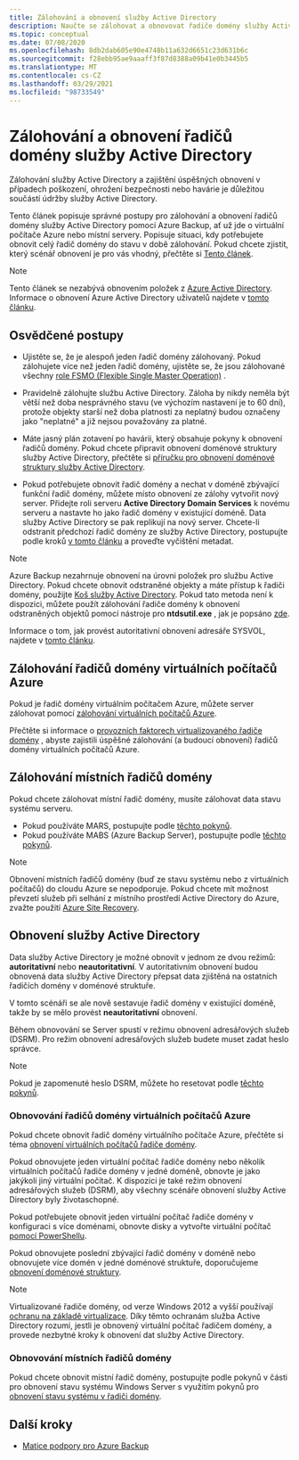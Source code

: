 ```yaml
---
title: Zálohování a obnovení služby Active Directory
description: Naučte se zálohovat a obnovovat řadiče domény služby Active Directory.
ms.topic: conceptual
ms.date: 07/08/2020
ms.openlocfilehash: 8db2dab605e90e4748b11a632d6651c23d631b6c
ms.sourcegitcommit: f28ebb95ae9aaaff3f87d8388a09b41e0b3445b5
ms.translationtype: MT
ms.contentlocale: cs-CZ
ms.lasthandoff: 03/29/2021
ms.locfileid: "98733549"
---
```

# <a name="back-up-and-restore-active-directory-domain-controllers"></a>Zálohování a obnovení řadičů domény služby Active Directory

Zálohování služby Active Directory a zajištění úspěšných obnovení v případech poškození, ohrožení bezpečnosti nebo havárie je důležitou součástí údržby služby Active Directory.

Tento článek popisuje správné postupy pro zálohování a obnovení řadičů domény služby Active Directory pomocí Azure Backup, ať už jde o virtuální počítače Azure nebo místní servery. Popisuje situaci, kdy potřebujete obnovit celý řadič domény do stavu v době zálohování. Pokud chcete zjistit, který scénář obnovení je pro vás vhodný, přečtěte si [Tento článek](/windows-server/identity/ad-ds/manage/ad-forest-recovery-determine-how-to-recover).  

>[!NOTE]
> Tento článek se nezabývá obnovením položek z [Azure Active Directory](../active-directory/fundamentals/active-directory-whatis.md). Informace o obnovení Azure Active Directory uživatelů najdete v [tomto článku](../active-directory/fundamentals/active-directory-users-restore.md).

## <a name="best-practices"></a>Osvědčené postupy

- Ujistěte se, že je alespoň jeden řadič domény zálohovaný. Pokud zálohujete více než jeden řadič domény, ujistěte se, že jsou zálohované všechny [role FSMO (Flexible Single Master Operation)](/windows-server/identity/ad-ds/plan/planning-operations-master-role-placement) .

- Pravidelně zálohujte službu Active Directory. Záloha by nikdy neměla být větší než doba nesprávného stavu (ve výchozím nastavení je to 60 dní), protože objekty starší než doba platnosti za neplatný budou označeny jako "neplatné" a již nejsou považovány za platné.

- Máte jasný plán zotavení po havárii, který obsahuje pokyny k obnovení řadičů domény. Pokud chcete připravit obnovení doménové struktury služby Active Directory, přečtěte si [příručku pro obnovení doménové struktury služby Active Directory](/windows-server/identity/ad-ds/manage/ad-forest-recovery-guide).

- Pokud potřebujete obnovit řadič domény a nechat v doméně zbývající funkční řadič domény, můžete místo obnovení ze zálohy vytvořit nový server. Přidejte roli serveru **Active Directory Domain Services** k novému serveru a nastavte ho jako řadič domény v existující doméně. Data služby Active Directory se pak replikují na nový server. Chcete-li odstranit předchozí řadič domény ze služby Active Directory, postupujte podle kroků [v tomto článku](/windows-server/identity/ad-ds/deploy/ad-ds-metadata-cleanup) a proveďte vyčištění metadat.

>[!NOTE]
>Azure Backup nezahrnuje obnovení na úrovni položek pro službu Active Directory. Pokud chcete obnovit odstraněné objekty a máte přístup k řadiči domény, použijte [Koš služby Active Directory](/windows-server/identity/ad-ds/get-started/adac/introduction-to-active-directory-administrative-center-enhancements--level-100-#ad_recycle_bin_mgmt). Pokud tato metoda není k dispozici, můžete použít zálohování řadiče domény k obnovení odstraněných objektů pomocí nástroje pro **ntdsutil.exe** , jak je popsáno [zde](https://support.microsoft.com/help/840001/how-to-restore-deleted-user-accounts-and-their-group-memberships-in-ac).
>
>Informace o tom, jak provést autoritativní obnovení adresáře SYSVOL, najdete v [tomto článku](/windows-server/identity/ad-ds/manage/ad-forest-recovery-authoritative-recovery-sysvol).

## <a name="backing-up-azure-vm-domain-controllers"></a>Zálohování řadičů domény virtuálních počítačů Azure

Pokud je řadič domény virtuálním počítačem Azure, můžete server zálohovat pomocí [zálohování virtuálních počítačů Azure](backup-azure-vms-introduction.md).

Přečtěte si informace o [provozních faktorech virtualizovaného řadiče domény](/windows-server/identity/ad-ds/get-started/virtual-dc/virtualized-domain-controllers-hyper-v#operational-considerations-for-virtualized-domain-controllers) , abyste zajistili úspěšné zálohování (a budoucí obnovení) řadičů domény virtuálních počítačů Azure.

## <a name="backing-up-on-premises-domain-controllers"></a>Zálohování místních řadičů domény

Pokud chcete zálohovat místní řadič domény, musíte zálohovat data stavu systému serveru.

- Pokud používáte MARS, postupujte podle [těchto pokynů](backup-azure-system-state.md).
- Pokud používáte MABS (Azure Backup Server), postupujte podle [těchto pokynů](backup-mabs-system-state-and-bmr.md).

>[!NOTE]
> Obnovení místních řadičů domény (buď ze stavu systému nebo z virtuálních počítačů) do cloudu Azure se nepodporuje. Pokud chcete mít možnost převzetí služeb při selhání z místního prostředí Active Directory do Azure, zvažte použití [Azure Site Recovery](../site-recovery/site-recovery-active-directory.md).

## <a name="restoring-active-directory"></a>Obnovení služby Active Directory

Data služby Active Directory je možné obnovit v jednom ze dvou režimů: **autoritativní** nebo **neautoritativní**. V autoritativním obnovení budou obnovená data služby Active Directory přepsat data zjištěná na ostatních řadičích domény v doménové struktuře.

V tomto scénáři se ale nově sestavuje řadič domény v existující doméně, takže by se mělo provést **neautoritativní** obnovení.

Během obnovování se Server spustí v režimu obnovení adresářových služeb (DSRM). Pro režim obnovení adresářových služeb budete muset zadat heslo správce.

>[!NOTE]
>Pokud je zapomenuté heslo DSRM, můžete ho resetovat podle [těchto pokynů](/previous-versions/windows/it-pro/windows-server-2012-r2-and-2012/cc754363(v=ws.11)).

### <a name="restoring-azure-vm-domain-controllers"></a>Obnovování řadičů domény virtuálních počítačů Azure

Pokud chcete obnovit řadič domény virtuálního počítače Azure, přečtěte si téma [obnovení virtuálních počítačů řadiče domény](backup-azure-arm-restore-vms.md#restore-domain-controller-vms).

Pokud obnovujete jeden virtuální počítač řadiče domény nebo několik virtuálních počítačů řadiče domény v jedné doméně, obnovte je jako jakýkoli jiný virtuální počítač. K dispozici je také režim obnovení adresářových služeb (DSRM), aby všechny scénáře obnovení služby Active Directory byly životaschopné.

Pokud potřebujete obnovit jeden virtuální počítač řadiče domény v konfiguraci s více doménami, obnovte disky a vytvořte virtuální počítač [pomocí PowerShellu](backup-azure-vms-automation.md#restore-the-disks).

Pokud obnovujete poslední zbývající řadič domény v doméně nebo obnovujete více domén v jedné doménové struktuře, doporučujeme [obnovení doménové struktury](/windows-server/identity/ad-ds/manage/ad-forest-recovery-single-domain-in-multidomain-recovery).

>[!NOTE]
> Virtualizované řadiče domény, od verze Windows 2012 a vyšší používají [ochranu na základě virtualizace](/windows-server/identity/ad-ds/introduction-to-active-directory-domain-services-ad-ds-virtualization-level-100#virtualization-based-safeguards). Díky těmto ochranám služba Active Directory rozumí, jestli je obnovený virtuální počítač řadičem domény, a provede nezbytné kroky k obnovení dat služby Active Directory.

### <a name="restoring-on-premises-domain-controllers"></a>Obnovování místních řadičů domény

Pokud chcete obnovit místní řadič domény, postupujte podle pokynů v části pro obnovení stavu systému Windows Server s využitím pokynů pro [obnovení stavu systému v řadiči domény](backup-azure-restore-system-state.md#special-considerations-for-system-state-recovery-on-a-domain-controller).

## <a name="next-steps"></a>Další kroky

- [Matice podpory pro Azure Backup](backup-support-matrix.md)